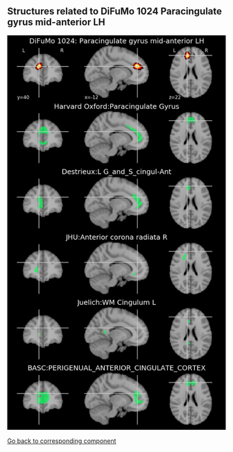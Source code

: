 


## Structures related to DiFuMo 1024 Paracingulate gyrus mid-anterior LH

![475](475.jpg "Structures related to DiFuMo 1024 Paracingulate gyrus mid-anterior LH")

[Go back to corresponding component](https://parietal-inria.github.io/DiFuMo/1024/html/475.html)
